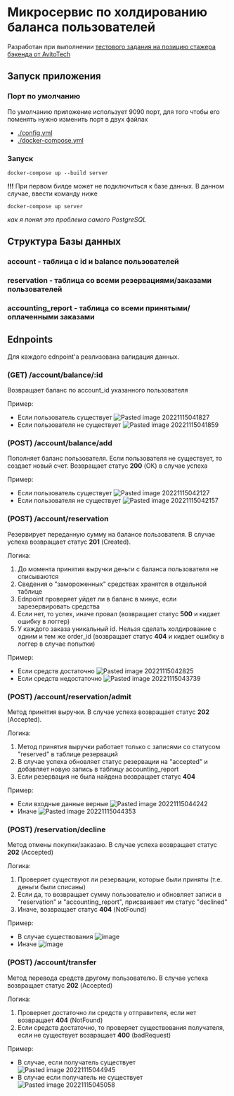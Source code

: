 # Микросервис по холдированию баланса пользователей
Разработан при выполнении [тестового задания на позицию стажера бэкенда от AvitoTech](https://github.com/avito-tech/internship_backend_2022)

## Запуск приложения

### Порт по умолчанию
По умолчанию приложение использует 9090 порт, для того чтобы его поменять нужно изменить порт в двух файлах
- [./config.yml](https://github.com/hbashift/avito-intership-task/blob/master/configs/config.yml)
- [./docker-compose.yml](https://github.com/hbashift/avito-intership-task/blob/master/docker-compose.yml)

### Запуск
```ShellSession
docker-compose up --build server
```
**!!!** При первом билде может не подключиться к базе данных. В данном случае, ввести команду ниже
```ShellSession
docker-compose up server
```
*как я понял это проблема самого PostgreSQL*

## Структура Базы данных
### account - таблица с id и balance пользователей
### reservation - таблица со всеми резервациями/заказами пользователей
### accounting_report - таблица со всеми принятыми/оплаченными заказами

## Ednpoints
Для каждого ednpoint'а реализована валидация данных.

### (GET) /account/balance/:id

Возвращает баланс по account_id указанного пользователя

Пример:

- Если пользователь существует
   ![Pasted image 20221115041827](https://user-images.githubusercontent.com/71451067/201807906-41ca7aa1-3186-4080-8ca3-823ff788b9fd.png)
- Если пользователя не существует
   ![Pasted image 20221115041859](https://user-images.githubusercontent.com/71451067/201807924-21ca8776-6bf4-4eaf-bd64-310a44fd2739.png)

### (POST) /account/balance/add
Пополняет баланс пользователя. Если пользователя не существует, то создает новый счет. Возвращает статус **200** (OK) в случае успеха

Пример:

- Если пользователь существует
   ![Pasted image 20221115042127](https://user-images.githubusercontent.com/71451067/201807954-6de496fe-4ab7-4780-b1f5-2f2b8be749c5.png)
- Если пользователя не существует
   ![Pasted image 20221115042157](https://user-images.githubusercontent.com/71451067/201807972-3c632a54-3d0b-4a63-a2b5-b4cad9ff14d6.png)

### (POST) /account/reservation
Резервирует переданную сумму на балансе пользователя. В случае успеха возвращает статус **201** (Created).

Логика:
1) До момента принятия выручки деньги с баланса пользователя не списываются
2) Сведения о "замороженных" средствах хранятся в отдельной таблице
3) Ednpoint проверяет уйдет ли в баланс в минус, если зарезервировать средства
4) Если нет, то успех, иначе провал (возвращает статус **500** и кидает ошибку в логгер)
5) У каждого заказа уникальный id. Нельзя сделать холдирование с одним и тем же order_id (возвращает статус **404** и кидает ошибку в логгер в случае попытки)

Пример:

- Если средств достаточно
   ![Pasted image 20221115042825](https://user-images.githubusercontent.com/71451067/201807987-03e267a4-90a5-44c7-8c5c-91c2db2341b7.png)
- Если средств недостаточно
   ![Pasted image 20221115043739](https://user-images.githubusercontent.com/71451067/201807991-89f1f038-aa7a-41de-b6e3-7c48a0277321.png)

### (POST) /account/reservation/admit
Метод принятия выручки. В случае успеха возвращает статус **202** (Accepted).

Логика:
1) Метод принятия выручки работает только с записями со статусом "reserved" в таблице резерваций
2) В случае успеха обновляет статус резервации на "accepted" и добавляет новую запись в таблицу accounting_report
3) Если резервация не была найдена возвращает статус **404**

Пример:

- Если входные данные верные
   ![Pasted image 20221115044242](https://user-images.githubusercontent.com/71451067/201808021-a6fd8089-c771-4210-965c-42189627e743.png)
- Иначе
   ![Pasted image 20221115044353](https://user-images.githubusercontent.com/71451067/201808026-f0b2f92c-7ec3-48a2-8046-083df9b8fae9.png)

### (POST) /reservation/decline
Метод отмены покупки/заказаю. В случае успеха возвращает статус **202** (Accepted)

Логика:
1) Проверяет существуют ли резервации, которые были приняты (т.е. деньги были списаны)
2) Если да, то возвращает сумму пользователю и обновляет записи в "reservation" и "accounting_report", присваивает им статус "declined"
3) Иначе, возвращает статус **404** (NotFound)
  
Пример:

- В случае существования
   ![image](https://user-images.githubusercontent.com/71451067/202136383-85259f5f-15f8-44fb-9b3c-aa9006e610c7.png)
- Иначе
   ![image](https://user-images.githubusercontent.com/71451067/202137009-476cd35c-f9aa-409b-a17f-d0d5cd259cad.png)

### (POST) /account/transfer
Метод перевода средств другому пользователю.  В случае успеха возвращает статус **202** (Accepted)

Логика:
1) Проверяет достаточно ли средств у отправителя, если нет возвращает **404** (NotFound)
2) Если средств достаточно, то проверяет существования получателя, если не существует возвращает **400** (badRequest)
 
Пример:

- В случае, если получатель существует
   ![Pasted image 20221115044945](https://user-images.githubusercontent.com/71451067/201808108-5c548f81-9926-43b6-b71f-a9a526d5b592.png)
- В случае если получатель не существует
   ![Pasted image 20221115045058](https://user-images.githubusercontent.com/71451067/201808119-b21caf83-1f08-4e2d-b08c-d51fc83366b6.png)
